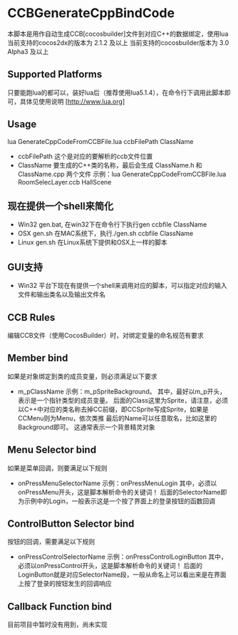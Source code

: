 CCBGenerateCppBindCode
===========

  本脚本是用作自动生成CCB[cocosbuilder]文件到对应C++的数据绑定，使用lua
  当前支持的cocos2dx的版本为 2.1.2 及以上
  当前支持的cocosbuilder版本为 3.0 Alpha3 及以上

Supported Platforms
------------------
  只要能跑lua的都可以，装好lua后（推荐使用lua5.1.4），在命令行下调用此脚本即可，具体见使用说明
  [http://www.lua.org]

Usage
-------------------
lua GenerateCppCodeFromCCBFile.lua ccbFilePath ClassName
  * ccbFilePath 这个是对应的要解析的ccb文件位置
  * ClassName 要生成的C++类的名称，最后会生成 ClassName.h 和 ClassName.cpp 两个文件
  示例：lua GenerateCppCodeFromCCBFile.lua RoomSelecLayer.ccb HallScene

现在提供一个shell来简化
-------------------
  * Win32 gen.bat, 在win32下在命令行下执行gen ccbfile ClassName
  * OSX   gen.sh 在MAC系统下，执行./gen.sh ccbfile ClassName
  * Linux gen.sh 在Linux系统下提供和OSX上一样的脚本
  
GUI支持
-------------------
  * Win32 平台下现在有提供一个shell来调用对应的脚本，可以指定对应的输入文件和输出类名以及输出文件名

CCB Rules
-------------------
编辑CCB文件（使用CocosBuilder）时，对绑定变量的命名规范有要求

Member bind
------------
  如果是对象绑定到类的成员变量，则必须满足以下要求
  * m_pClassName
  示例：m_pSpriteBackground。
  其中，最好以m_p开头，表示是一个指针类型的成员变量。
  后面的Class这里为Sprite，请注意，必须以C++中对应的类名称去掉CC前缀，即CCSprite写成Sprite，如果是CCMenu则为Menu，依次类推
  最后的Name可以任意取名，比如这里的Background即可。
  这通常表示一个背景精灵对象
  
Menu Selector bind
------------
  如果是菜单回调，则要满足以下规则
  * onPressMenuSelectorName
  示例：onPressMenuLogin
  其中，必须以onPressMenu开头，这是脚本解析命令的关键词！
  后面的SelectorName即为示例中的Login，一般表示这是一个按了界面上的登录按钮的函数回调
  
ControlButton Selector bind
------------
  按钮的回调，需要满足以下规则
  * onPressControlSelectorName
  示例：onPressControlLoginButton
  其中，必须以onPressControl开头，这是脚本解析命令的关键词！
  后面的LoginButton就是对应SelectorName段，一般从命名上可以看出来是在界面上按了登录的按钮发生的回调响应
  
Callback Function bind
------------
  目前项目中暂时没有用到，尚未实现
  